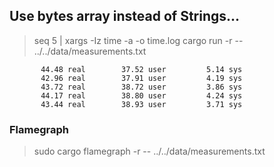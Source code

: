 ## Use bytes array instead of Strings...

> seq 5 | xargs -Iz time -a -o time.log cargo run -r -- ../../data/measurements.txt

```time.log
       44.48 real        37.52 user         5.14 sys
       42.96 real        37.91 user         4.19 sys
       43.72 real        38.72 user         3.86 sys
       44.17 real        38.80 user         4.24 sys
       43.44 real        38.93 user         3.71 sys
```

### Flamegraph
> sudo cargo flamegraph -r -- ../../data/measurements.txt     